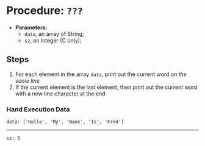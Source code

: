 # Procedure: `???`

- __Parameters:__
 	- `data`, an array of String;
	- `sz`, an Integer (C only);

## Steps

1. For each element in the array `data`, print out the current word _on the same line_
2. If the current element is the last element, then print out the current word with a new line character at the end

### Hand Execution Data

	data: ['Hello', 'My', 'Name', 'Is', 'Fred']
	
---
	
	sz: 5